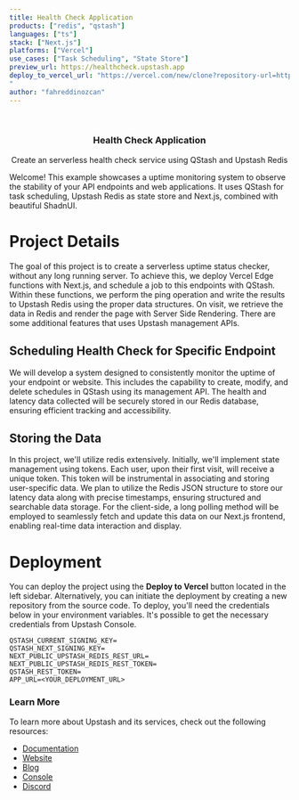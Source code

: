 ```yaml
---
title: Health Check Application
products: ["redis", "qstash"]
languages: ["ts"]
stack: ["Next.js"]
platforms: ["Vercel"]
use_cases: ["Task Scheduling", "State Store"]
preview_url: https://healthcheck.upstash.app
deploy_to_vercel_url: "https://vercel.com/new/clone?repository-url=https%3A%2F%2Fgithub.com%2Fupstash%2Fhealthcheck-example&env=QSTASH_CURRENT_SIGNING_KEY,QSTASH_NEXT_SIGNING_KEY,NEXT_PUBLIC_UPSTASH_REDIS_REST_URL,NEXT_PUBLIC_UPSTASH_REDIS_REST_TOKEN,QSTASH_REST_TOKEN,APP_URL
"
author: "fahreddinozcan"
---
```


<br />
<div align="center">

  <h3 align="center">Health Check Application</h3>

  <p align="center">
    Create an serverless health check service using QStash and Upstash Redis
  </p>
</div>

Welcome! This example showcases a uptime monitoring system to observe the stability of your API endpoints and web applications. It uses QStash for task scheduling, Upstash Redis as state store and Next.js, combined with beautiful ShadnUI.

# Project Details

The goal of this project is to create a serverless uptime status checker, without any long running server. To achieve this, we deploy Vercel Edge functions with Next.js, and schedule a job to this endpoints with QStash. Within these functions, we perform the ping operation and write the results to Upstash Redis using the proper data structures. On visit, we retrieve the data in Redis and render the page with Server Side Rendering. There are some additional features that uses Upstash management APIs.

## Scheduling Health Check for Specific Endpoint

We will develop a system designed to consistently monitor the uptime of your endpoint or website. This includes the capability to create, modify, and delete schedules in QStash using its management API. The health and latency data collected will be securely stored in our Redis database, ensuring efficient tracking and accessibility.

## Storing the Data

In this project, we'll utilize redis extensively. Initially, we'll implement state management using tokens. Each user, upon their first visit, will receive a unique token. This token will be instrumental in associating and storing user-specific data. We plan to utilize the Redis JSON structure to store our latency data along with precise timestamps, ensuring structured and searchable data storage. For the client-side, a long polling method will be employed to seamlessly fetch and update this data on our Next.js frontend, enabling real-time data interaction and display.

# Deployment

You can deploy the project using the **Deploy to Vercel** button located in the left sidebar. Alternatively, you can initiate the deployment by creating a new repository from the source code. To deploy, you'll need the credentials below in your environment variables. It's possible to get the necessary credentials from Upstash Console.

```
QSTASH_CURRENT_SIGNING_KEY=
QSTASH_NEXT_SIGNING_KEY=
NEXT_PUBLIC_UPSTASH_REDIS_REST_URL=
NEXT_PUBLIC_UPSTASH_REDIS_REST_TOKEN=
QSTASH_REST_TOKEN=
APP_URL=<YOUR_DEPLOYMENT_URL>
```

### Learn More

To learn more about Upstash and its services, check out the following resources:

- [Documentation](https://docs.upstash.com)
- [Website](https://upstash.com)
- [Blog](https://upstash.com/blog)
- [Console](https://console.upstash.com)
- [Discord](https://upstash.com/discord)
